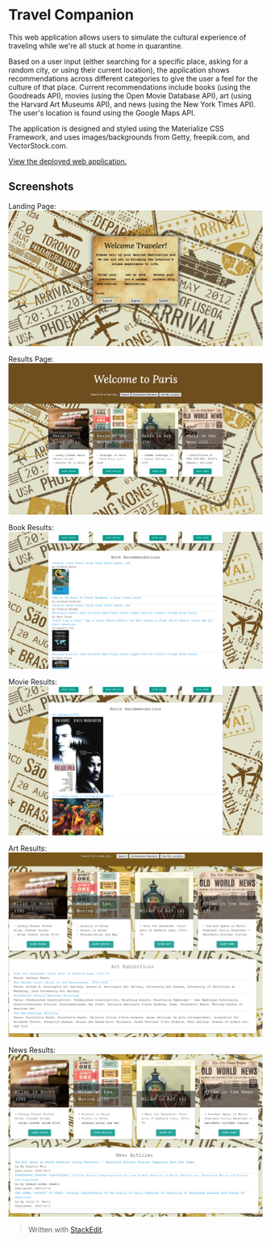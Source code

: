 # Travel Companion

This web application allows users to simulate the cultural experience of traveling while we're all stuck at home in quarantine.

Based on a user input (either searching for a specific place, asking for a random city, or using their current location), the application shows recommendations across different categories to give the user a feel for the culture of that place. Current recommendations include books (using the Goodreads API), movies (using the Open Movie Database API), art (using the Harvard Art Museums API), and news (using the New York Times API). The user's location is found using the Google Maps API.

The application is designed and styled using the Materialize CSS Framework, and uses images/backgrounds from Getty, freepik.com, and VectorStock.com.

[View the deployed web application.](https://dandandanoneil.github.io/travel-companion/index.html)

## Screenshots
Landing Page:
![Landing Page screenshot](https://github.com/dandandanoneil/travel-companion/blob/main/Assets/landing-page.png)

Results Page:
![Results Page screenshot](https://github.com/dandandanoneil/travel-companion/blob/main/Assets/results-page.png)

Book Results:
![Book Results screenshot](https://github.com/dandandanoneil/travel-companion/blob/main/Assets/book-results.png)

Movie Results:
![Movie Results screenshot](https://github.com/dandandanoneil/travel-companion/blob/main/Assets/movie-results.png)

Art Results:
![Art Results screenshot](https://github.com/dandandanoneil/travel-companion/blob/main/Assets/art-results.PNG)

News Results:
![News Results screenshot](https://github.com/dandandanoneil/travel-companion/blob/main/Assets/news-results.PNG)

  
> Written with [StackEdit](https://stackedit.io/).
